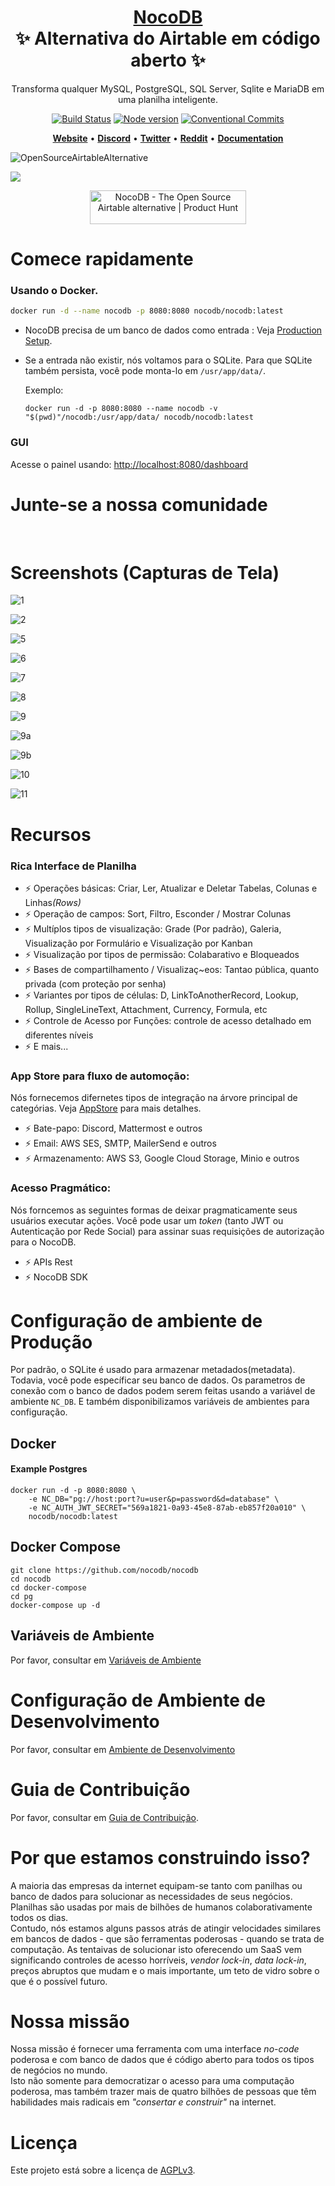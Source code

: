 <h1 align="center" style="border-bottom: none">
    <b>
        <a href="https://www.nocodb.com">NocoDB </a><br>
    </b>
      ✨ Alternativa do Airtable em código aberto ✨ 
    <br>
</h1>
<p align="center">
Transforma qualquer MySQL, PostgreSQL, SQL Server, Sqlite e MariaDB em uma planilha inteligente. 
</p>
<div align="center">
 
[![Build Status](https://travis-ci.org/dwyl/esta.svg?branch=master)](https://travis-ci.com/github/NocoDB/NocoDB) 
[![Node version](https://img.shields.io/badge/node-%3E%3D%2014.18.0-brightgreen)](http://nodejs.org/download/)
[![Conventional Commits](https://img.shields.io/badge/Conventional%20Commits-1.0.0-green.svg)](https://conventionalcommits.org)

</div>

<p align="center">
    <a href="http://www.nocodb.com"><b>Website</b></a> •
    <a href="https://discord.gg/5RgZmkW"><b>Discord</b></a> •
    <a href="https://twitter.com/nocodb"><b>Twitter</b></a> •
    <a href="https://www.reddit.com/r/NocoDB/"><b>Reddit</b></a> •
    <a href="https://docs.nocodb.com/"><b>Documentation</b></a>
</p>

![OpenSourceAirtableAlternative](https://user-images.githubusercontent.com/5435402/133762127-e94da292-a1c3-4458-b09a-02cd5b57be53.png)

<img src="https://static.scarf.sh/a.png?x-pxid=c12a77cc-855e-4602-8a0f-614b2d0da56a" />

<p align="center">
  <a href="https://www.producthunt.com/posts/nocodb?utm_source=badge-featured&utm_medium=badge&utm_souce=badge-nocodb" target="_blank"><img src="https://api.producthunt.com/widgets/embed-image/v1/featured.svg?post_id=297536&theme=dark" alt="NocoDB - The Open Source Airtable alternative | Product Hunt" style="width: 250px; height: 54px;" width="250" height="54" /></a>
</p>

# Comece rapidamente

### Usando o Docker.

```bash
docker run -d --name nocodb -p 8080:8080 nocodb/nocodb:latest
```
- NocoDB precisa de um banco de dados como entrada : Veja [Production Setup](https://github.com/nocodb/nocodb/blob/master/README.md#production-setup).
- Se a entrada não existir, nós voltamos para o SQLite. Para que SQLite também persista, você pode monta-lo em `/usr/app/data/`. 

  Exemplo:

  ```
  docker run -d -p 8080:8080 --name nocodb -v "$(pwd)"/nocodb:/usr/app/data/ nocodb/nocodb:latest
  ```


### GUI

Acesse o painel usando: [http://localhost:8080/dashboard](http://localhost:8080/dashboard)

# Junte-se a nossa comunidade

<a href="https://discord.gg/5RgZmkW">
<img src="https://discordapp.com/api/guilds/661905455894888490/widget.png?style=banner3" alt="">
</a>
<br>
<br>

# Screenshots (Capturas de Tela)

![1](https://user-images.githubusercontent.com/86527202/136070349-cacc406d-9efe-406f-9aa2-1b81564332a7.png)
<br>

![2](https://user-images.githubusercontent.com/86527202/136070360-706a4976-c4c9-4fde-b66c-73b54199799a.png)
<br>

![5](https://user-images.githubusercontent.com/86527202/136070372-08c34b1a-9ecf-4486-b6db-23b2dc135afa.png)
<br>

![6](https://user-images.githubusercontent.com/86527202/136070375-337a5d77-7b97-496d-9634-e8d86014b357.png)
<br>

![7](https://user-images.githubusercontent.com/86527202/136070379-159bb1b7-0f36-46c6-a6ea-b1f8a3cb0568.png)
<br>

![8](https://user-images.githubusercontent.com/86527202/136070385-de1c34b3-0ecd-4127-8706-32fbd8675cb2.png)
<br>

![9](https://user-images.githubusercontent.com/86527202/136070398-24abb3d4-a76f-4c45-979e-9ef93691bc7f.png)
<br>

![9a](https://user-images.githubusercontent.com/86527202/136070405-5809d0c9-9280-4935-8d98-105f37f898a7.png)
<br>

![9b](https://user-images.githubusercontent.com/86527202/136070410-09ae3f18-95d0-40f1-b525-b05f888573ff.png)
<br>

![10](https://user-images.githubusercontent.com/86527202/136070414-0ea0890f-734c-473c-977b-bbf46a812557.png)
<br>

![11](https://user-images.githubusercontent.com/86527202/136070417-7fd60c3b-8dd2-4cdb-a6dd-1eec80e636ac.png)
<br>

# Recursos

### Rica Interface de Planilha

- ⚡ Operações básicas: Criar, Ler, Atualizar e Deletar Tabelas, Colunas e Linhas<i>(Rows)</i>
- ⚡ Operação de campos: Sort, Filtro, Esconder / Mostrar Colunas
- ⚡ Multíplos tipos de visualização: Grade (Por padrão), Galeria, Visualização por Formulário e Visualização por Kanban
- ⚡ Visualização por tipos de permissão: Colabarativo e Bloqueados
- ⚡ Bases de compartilhamento / Visualizaç~eos: Tantao pública, quanto privada (com proteção por senha)
- ⚡ Variantes por tipos de células: D, LinkToAnotherRecord, Lookup, Rollup, SingleLineText, Attachment, Currency, Formula, etc
- ⚡ Controle de Acesso por Funções: controle de acesso detalhado em diferentes níveis
- ⚡ E mais...

### App Store para fluxo de automoção:
Nós fornecemos difernetes tipos de integração na árvore principal de categórias. Veja [AppStore](https://docs.nocodb.com/account-settings/oss-specific-details/#app-store) para mais detalhes.

- ⚡ Bate-papo: Discord, Mattermost e outros
- ⚡ Email: AWS SES, SMTP, MailerSend e outros
- ⚡ Armazenamento: AWS S3, Google Cloud Storage, Minio e outros

### Acesso Pragmático:
Nós forncemos as seguintes formas de deixar pragmaticamente seus usuários executar ações. Você pode usar um <i>token</i> (tanto JWT ou Autenticação por Rede Social) para assinar suas requisições de autorização para o NocoDB.

- ⚡ APIs Rest
- ⚡ NocoDB SDK

# Configuração de ambiente de Produção

Por padrão, o SQLite é usado para armazenar metadados(metadata). Todavia, você pode específicar seu banco de dados. Os parametros de conexão com o banco de dados podem serem feitas usando a variável de ambiente `NC_DB`. E também disponibilizamos variáveis de ambientes para configuração.

## Docker

#### Example Postgres

```
docker run -d -p 8080:8080 \
    -e NC_DB="pg://host:port?u=user&p=password&d=database" \
    -e NC_AUTH_JWT_SECRET="569a1821-0a93-45e8-87ab-eb857f20a010" \
    nocodb/nocodb:latest
```


## Docker Compose

```
git clone https://github.com/nocodb/nocodb
cd nocodb
cd docker-compose
cd pg 
docker-compose up -d
```

## Variáveis de Ambiente

Por favor, consultar em [Variáveis de Ambiente](https://docs.nocodb.com/getting-started/self-hosted/environment-variables)

# Configuração de Ambiente de Desenvolvimento

Por favor, consultar em [Ambiente de Desenvolvimento](https://docs.nocodb.com/engineering/development-setup)

# Guia de Contribuição

Por favor, consultar em [Guia de Contribuição](https://github.com/nocodb/nocodb/blob/master/.github/CONTRIBUTING.md).

# Por que estamos construindo isso?

A maioria das empresas da internet equipam-se tanto com panilhas ou banco de dados para solucionar as necessidades de seus negócios.
Planilhas são usadas por mais de bilhões de humanos colaborativamente todos os dias.<br/> Contudo, nós estamos alguns passos atrás de atingir velocidades similares em bancos de dados - que são ferramentas poderosas - quando se trata de computação.
As tentaivas de solucionar isto oferecendo um SaaS vem significando controles de acesso horríveis, <i>vendor lock-in</i>, <i>data lock-in</i>, preços abruptos que mudam e o mais importante, um teto de vidro sobre o que é o possível futuro.

# Nossa missão

Nossa missão é fornecer uma ferramenta com uma interface <i>no-code</i> poderosa e com banco de dados que é código aberto para todos os tipos de negócios no mundo.<br/>
Isto não somente para democratizar o acesso para uma computação poderosa, mas também trazer mais de quatro bilhões de pessoas que têm habilidades mais radicais em <i>"consertar e construir"</i> na internet.

# Licença

Este projeto está sobre a licença de [AGPLv3](https://github.com/nocodb/nocodb/blob/develop/LICENSE).